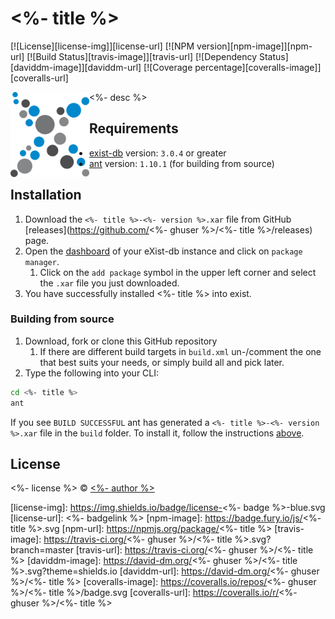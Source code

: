 # <%- title %>
[![License][license-img]][license-url]
[![NPM version][npm-image]][npm-url]
[![Build Status][travis-image]][travis-url]
[![Dependency Status][daviddm-image]][daviddm-url]
[![Coverage percentage][coveralls-image]][coveralls-url]

<img src="icon.png" align="left" width="25%"/>

<%- desc %>

## Requirements
*   [exist-db](http://exist-db.org/exist/apps/homepage/index.html) version: ``3.0.4`` or greater
*   [ant](http://ant.apache.org) version: ``1.10.1`` \(for building from source\)

## Installation
1.  Download  the ``<%- title %>-<%- version %>.xar`` file from GitHub [releases](https://github.com/<%- ghuser %>/<%- title %>/releases) page.
2.  Open the [dashboard](http://localhost:8080/exist/apps/dashboard/index.html) of your eXist-db instance and click on ``package manager``.
    1.  Click on the ``add package`` symbol in the upper left corner and select the ``.xar`` file you just downloaded.
3.   You have successfully installed <%- title %> into exist.

### Building from source
1.  Download, fork or clone this GitHub repository
    1.  If there are different build targets in ``build.xml`` un-/comment the one that best suits your needs, or simply build all and pick later.
2.  Type the following into your CLI:    
```bash
cd <%- title %>
ant
```

If you see ``BUILD SUCCESSFUL`` ant has generated a ``<%- title %>-<%- version %>.xar`` file in the ``build`` folder. To install it, follow the instructions [above](#installation).



## License

<%- license %> © [<%- author %>](<%- website %>)


[license-img]: https://img.shields.io/badge/license-<%- badge %>-blue.svg
[license-url]: <%- badgelink %>
[npm-image]: https://badge.fury.io/js/<%- title %>.svg
[npm-url]: https://npmjs.org/package/<%- title %>
[travis-image]: https://travis-ci.org/<%- ghuser %>/<%- title %>.svg?branch=master
[travis-url]: https://travis-ci.org/<%- ghuser %>/<%- title %>
[daviddm-image]: https://david-dm.org/<%- ghuser %>/<%- title %>.svg?theme=shields.io
[daviddm-url]: https://david-dm.org/<%- ghuser %>/<%- title %>
[coveralls-image]: https://coveralls.io/repos/<%- ghuser %>/<%- title %>/badge.svg
[coveralls-url]: https://coveralls.io/r/<%- ghuser %>/<%- title %>
